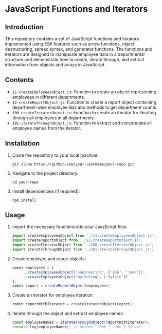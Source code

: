 # JavaScript Functions and Iterators

## Introduction

This repository contains a set of JavaScript functions and iterators implemented using ES6 features such as arrow functions, object destructuring, spread syntax, and generator functions. The functions and iterators are designed to manipulate employee data in a departmental structure and demonstrate how to create, iterate through, and extract information from objects and arrays in JavaScript.

## Contents

- `11-createEmployeesObject.js`: Function to create an object representing employees in different departments.
- `12-createReportObject.js`: Function to create a report object containing department-wise employee lists and methods to get department counts.
- `100-createIteratorObject.js`: Function to create an iterator for iterating through all employees in all departments.
- `101-iterateThroughObject.js`: Function to extract and concatenate all employee names from the iterator.

## Installation

1. Clone the repository to your local machine:
   ```
   git clone https://github.com/your-username/your-repo.git
   ```

2. Navigate to the project directory:
   ```
   cd your-repo
   ```

3. Install dependencies (if required):
   ```
   npm install
   ```

## Usage

1. Import the necessary functions into your JavaScript files:
   ```javascript
   import createEmployeesObject from './11-createEmployeesObject.js';
   import createReportObject from './12-createReportObject.js';
   import createIteratorObject from './100-createIteratorObject.js';
   import iterateThroughObject from './101-iterateThroughObject.js';
   ```

2. Create employee and report objects:
   ```javascript
   const employees = {
       ...createEmployeesObject('engineering', ['Bob', 'Jane']),
       ...createEmployeesObject('marketing', ['Sylvie'])
   };
   const report = createReportObject(employees);
   ```

3. Create an iterator for employee iteration:
   ```javascript
   const reportWithIterator = createIteratorObject(report);
   ```

4. Iterate through the object and extract employee names:
   ```javascript
   const employeeNames = iterateThroughObject(reportWithIterator);
   console.log(employeeNames); // Output: 'Bob | Jane | Sylvie'
   ```